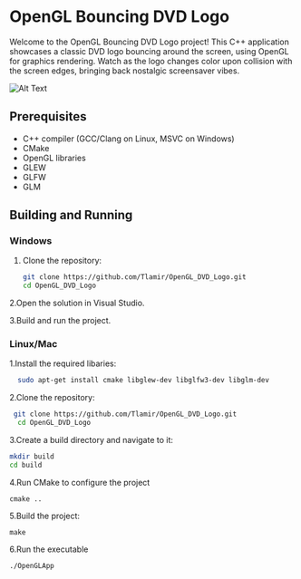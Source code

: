 # OpenGL Bouncing DVD Logo

Welcome to the OpenGL Bouncing DVD Logo project! This C++ application showcases a classic DVD logo bouncing around the screen, using OpenGL for graphics rendering. Watch as the logo changes color upon collision with the screen edges, bringing back nostalgic screensaver vibes.

![Alt Text](https://media.giphy.com/media/v1.Y2lkPTc5MGI3NjExanNlY3FwanZvaW51eDZobmQyaXp2bTF3Y3VseGUwNnl1dzZ5MjhsZCZlcD12MV9pbnRlcm5hbF9naWZfYnlfaWQmY3Q9Zw/P0N8Ghf7nfc87He749/giphy.gif)


## Prerequisites

- C++ compiler (GCC/Clang on Linux, MSVC on Windows)
- CMake
- OpenGL libraries
- GLEW
- GLFW
- GLM

## Building and Running

### Windows

1. Clone the repository:
   ```sh
   git clone https://github.com/Tlamir/OpenGL_DVD_Logo.git
   cd OpenGL_DVD_Logo
2.Open the solution in Visual Studio.

3.Build and run the project.
### Linux/Mac
1.Install the required libaries:
 ```sh
   sudo apt-get install cmake libglew-dev libglfw3-dev libglm-dev
```
2.Clone the repository:
 ```sh
  git clone https://github.com/Tlamir/OpenGL_DVD_Logo.git
   cd OpenGL_DVD_Logo
```
3.Create a build directory and navigate to it:
 ```sh
mkdir build
cd build
```
4.Run CMake to configure the project
```
cmake ..
```
5.Build the project:
```
make
```
6.Run the executable
```
./OpenGLApp
```

